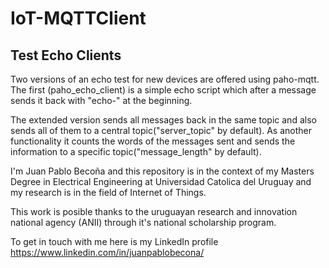 # IoT-MQTTClient

## Test Echo Clients
Two versions of an echo test for new devices are offered using paho-mqtt. The first (paho_echo_client) is a simple echo script which after a message sends it back with "echo-" at the beginning.

The extended version sends all messages back in the same topic and also sends all of them to a central topic("server_topic" by default). 
As another functionality it counts the words of the messages sent and sends the information to a specific topic("message_length" by default).


I'm Juan Pablo Becoña and this repository is in the context of my Masters Degree in Electrical Engineering at Universidad Catolica del Uruguay and my research is in the field of Internet of Things.

This work is posible thanks to the uruguayan research and innovation national agency (ANII) through it's national scholarship program.

To get in touch with me here is my LinkedIn profile https://www.linkedin.com/in/juanpablobecona/
